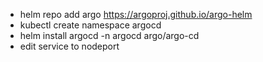 - helm repo add argo https://argoproj.github.io/argo-helm
- kubectl create namespace argocd
- helm install argocd -n argocd argo/argo-cd
- edit service to nodeport